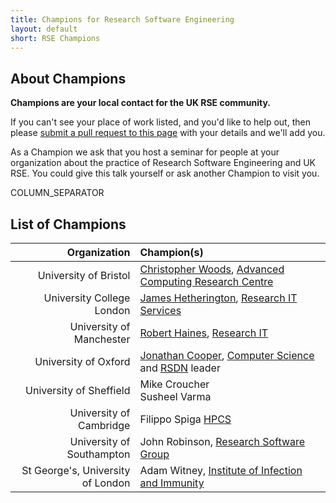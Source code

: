 ```yaml
---
title: Champions for Research Software Engineering
layout: default
short: RSE Champions
---
```


## About Champions

**Champions are your local contact for the UK RSE community.**

If you can't see your place of work listed, and you'd like to help out, then please [submit a pull request to this page](https://github.com/UKRSE/UKRSE.github.io/blob/master/champions.md) with your details and we'll add you.

As a Champion we ask that you host a seminar for people at your organization about the practice of Research Software Engineering and UK RSE. You could give this talk yourself or ask another Champion to visit you.

COLUMN_SEPARATOR

## List of Champions

Organization | Champion(s)
------------:|:-----------
University of Bristol | [Christopher Woods](http://chryswoods.com), [Advanced Computing Research Centre](https://www.acrc.bris.ac.uk)
University College London | [James Hetherington](http://www.ucl.ac.uk/research-it-services/people/james), [Research IT Services](http://www.ucl.ac.uk/research-it-services)
University of Manchester | [Robert Haines](http://software.ac.uk/fellows/robert-haines), [Research IT](http://www.itservices.manchester.ac.uk/research/)
University of Oxford | [Jonathan Cooper](http://www.cs.ox.ac.uk/people/jonathan.cooper/), [Computer Science](http://www.cs.ox.ac.uk/) and [RSDN](http://rsdn.oerc.ox.ac.uk) leader
University of Sheffield | Mike Croucher <br/> Susheel Varma
University of Cambridge | Filippo Spiga [HPCS](http://www.hpc.cam.ac.uk)
University of Southampton | John Robinson, [Research Software Group](http://rsg.soton.ac.uk/)
St George's, University of London | Adam Witney, [Institute of Infection and Immunity](http://www.sgul.ac.uk/research/infection/)
